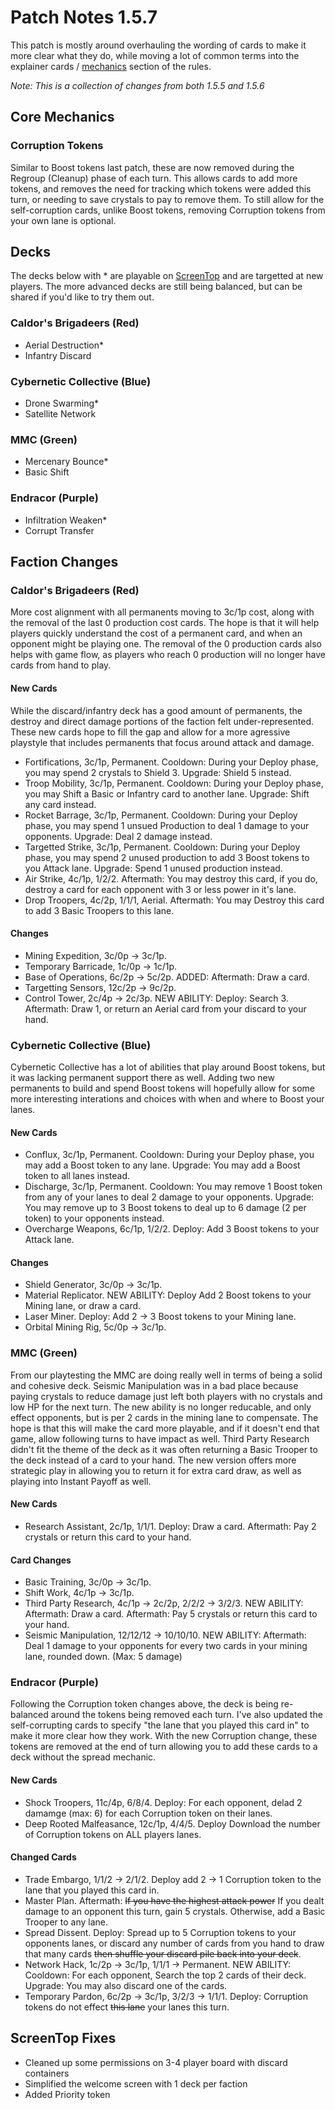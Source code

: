 # Patch Notes 1.5.7

This patch is mostly around overhauling the wording of cards to make it more clear what they do, while moving a lot of common terms into the explainer cards / [mechanics](../mechanics.md) section of the rules.

_Note: This is a collection of changes from both 1.5.5 and 1.5.6_

## Core Mechanics

### Corruption Tokens

Similar to Boost tokens last patch, these are now removed during the Regroup (Cleanup) phase of each turn. This allows cards to add more tokens, and removes the need for tracking which tokens were added this turn, or needing to save crystals to pay to remove them. To still allow for the self-corruption cards, unlike Boost tokens, removing Corruption tokens from your own lane is optional.

## Decks

The decks below with * are playable on [ScreenTop](https://screentop.gg/@Direside/crystal-factions) and are targetted at new players. The more advanced decks are still being balanced, but can be shared if you'd like to try them out.

### Caldor's Brigadeers (Red)

- Aerial Destruction*
- Infantry Discard

### Cybernetic Collective (Blue)

- Drone Swarming*
- Satellite Network

### MMC (Green)

- Mercenary Bounce*
- Basic Shift

### Endracor (Purple)

- Infiltration Weaken*
- Corrupt Transfer

## Faction Changes

### Caldor's Brigadeers (Red)

More cost alignment with all permanents moving to 3c/1p cost, along with the removal of the last 0 production cost cards. The hope is that it will help players quickly understand the cost of a permanent card, and when an opponent might be playing one. The removal of the 0 production cards also helps with game flow, as players who reach 0 production will no longer have cards from hand to play.

#### New Cards

While the discard/infantry deck has a good amount of permanents, the destroy and direct damage portions of the faction felt under-represented. These new cards hope to fill the gap and allow for a more agressive playstyle that includes permanents that focus around attack and damage.

- Fortifications, 3c/1p, Permanent. Cooldown: During your Deploy phase, you may spend 2 crystals to Shield 3. Upgrade: Shield 5 instead.
- Troop Mobility, 3c/1p, Permanent. Cooldown: During your Deploy phase, you may Shift a Basic or Infantry card to another lane. Upgrade: Shift any card instead.
- Rocket Barrage, 3c/1p, Permanent. Cooldown: During your Deploy phase, you may spend 1 unsued Production to deal 1 damage to your opponents. Upgrade: Deal 2 damage instead.
- Targetted Strike, 3c/1p, Permanent. Cooldown: During your Deploy phase, you may spend 2 unused production to add 3 Boost tokens to you Attack lane. Upgrade: Spend 1 unused production instead.
- Air Strike, 4c/1p, 1/2/2. Aftermath: You may destroy this card, if you do, destroy a card for each opponent with 3 or less power in it's lane.
- Drop Troopers, 4c/2p, 1/1/1, Aerial. Aftermath: You may Destroy this card to add 3 Basic Troopers to this lane.

#### Changes

- Mining Expedition, 3c/0p -> 3c/1p.
- Temporary Barricade, 1c/0p -> 1c/1p.
- Base of Operations, 6c/2p -> 5c/2p. ADDED: Aftermath: Draw a card.
- Targetting Sensors, 12c/2p -> 9c/2p.
- Control Tower, 2c/4p -> 2c/3p. NEW ABILITY: Deploy: Search 3. Aftermath: Draw 1, or return an Aerial card from your discard to your hand.

### Cybernetic Collective (Blue)

Cybernetic Collective has a lot of abilities that play around Boost tokens, but it was lacking permanent support there as well. Adding two new permanents to build and spend Boost tokens will hopefully allow for some more interesting interations and choices with when and where to Boost your lanes.

#### New Cards

- Conflux, 3c/1p, Permanent. Cooldown: During your Deploy phase, you may add a Boost token to any lane. Upgrade: You may add a Boost token to all lanes instead.
- Discharge, 3c/1p, Permanent. Cooldown: You may remove 1 Boost token from any of your lanes to deal 2 damage to your opponents. Upgrade: You may remove up to 3 Boost tokens to deal up to 6 damage (2 per token) to your opponents instead.
- Overcharge Weapons, 6c/1p, 1/2/2. Deploy: Add 3 Boost tokens to your Attack lane.

#### Changes

- Shield Generator, 3c/0p -> 3c/1p.
- Material Replicator. NEW ABILITY: Deploy Add 2 Boost tokens to your Mining lane, or draw a card.
- Laser Miner. Deploy: Add 2 -> 3 Boost tokens to your Mining lane.
- Orbital Mining Rig, 5c/0p -> 3c/1p.

### MMC (Green)

From our playtesting the MMC are doing really well in terms of being a solid and cohesive deck. Seismic Manipulation was in a bad place because paying crystals to reduce damage just left both players with no crystals and low HP for the next turn. The new ability is no longer reducable, and only effect opponents, but is per 2 cards in the mining lane to compensate. The hope is that this will make the card more playable, and if it doesn't end that game, allow following turns to have impact as well. Third Party Research didn't fit the theme of the deck as it was often returning a Basic Trooper to the deck instead of a card to your hand. The new version offers more strategic play in allowing you to return it for extra card draw, as well as playing into Instant Payoff as well.

#### New Cards

- Research Assistant, 2c/1p, 1/1/1. Deploy: Draw a card. Aftermath: Pay 2 crystals or return this card to your hand.

#### Card Changes

- Basic Training, 3c/0p -> 3c/1p.
- Shift Work, 4c/1p -> 3c/1p.
- Third Party Research, 4c/1p -> 2c/2p, 2/2/2 -> 3/2/3. NEW ABILITY: Aftermath: Draw a card. Aftermath: Pay 5 crystals or return this card to your hand.
- Seismic Manipulation, 12/12/12 -> 10/10/10. NEW ABILITY: Aftermath: Deal 1 damage to your opponents for every two cards in your mining lane, rounded down. (Max: 5 damage)

### Endracor (Purple)

Following the Corruption token changes above, the deck is being re-balanced around the tokens being removed each turn. I've also updated the self-corrupting cards to specify "the lane that you played this card in" to make it more clear how they work. With the new Corruption change, these tokens are removed at the end of turn allowing you to add these cards to a deck without the spread mechanic.

#### New Cards

- Shock Troopers, 11c/4p, 6/8/4. Deploy: For each opponent, delad 2 damamge (max: 6) for each Corruption token on their lanes.
- Deep Rooted Malfeasance, 12c/1p, 4/4/5. Deploy Download the number of Corruption tokens on ALL players lanes.

#### Changed Cards

- Trade Embargo, 1/1/2 -> 2/1/2. Deploy add 2 -> 1 Corruption token to the lane that you played this card in.
- Master Plan. Aftermath: ~~If you have the highest attack power~~ If you dealt damage to an opponent this turn, gain 5 crystals. Otherwise, add a Basic Trooper to any lane.
- Spread Dissent. Deploy: Spread up to 5 Corruption tokens to your opponents lanes, or discard any number of cards from you hand to draw that many cards ~~then shuffle your discard pile back into your deck~~.
- Network Hack, 1c/2p -> 3c/1p, 1/1/1 -> Permanent. NEW ABILITY: Cooldown: For each opponent, Search the top 2 cards of their deck. Upgrade: You may also discard one of the cards.
- Temporary Pardon, 6c/2p -> 3c/1p, 3/2/3 -> 1/1/1. Deploy: Corruption tokens do not effect ~~this lane~~ your lanes this turn.

## ScreenTop Fixes

- Cleaned up some permissions on 3-4 player board with discard containers
- Simplified the welcome screen with 1 deck per faction
- Added Priority token
